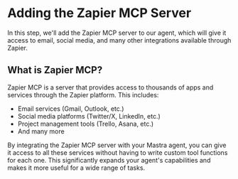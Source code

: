 # Adding the Zapier MCP Server

In this step, we'll add the Zapier MCP server to our agent, which will give it access to email, social media, and many other integrations available through Zapier.

## What is Zapier MCP?

Zapier MCP is a server that provides access to thousands of apps and services through the Zapier platform. This includes:

- Email services (Gmail, Outlook, etc.)
- Social media platforms (Twitter/X, LinkedIn, etc.)
- Project management tools (Trello, Asana, etc.)
- And many more

By integrating the Zapier MCP server with your Mastra agent, you can give it access to all these services without having to write custom tool functions for each one. This significantly expands your agent's capabilities and makes it more useful for a wide range of tasks.

